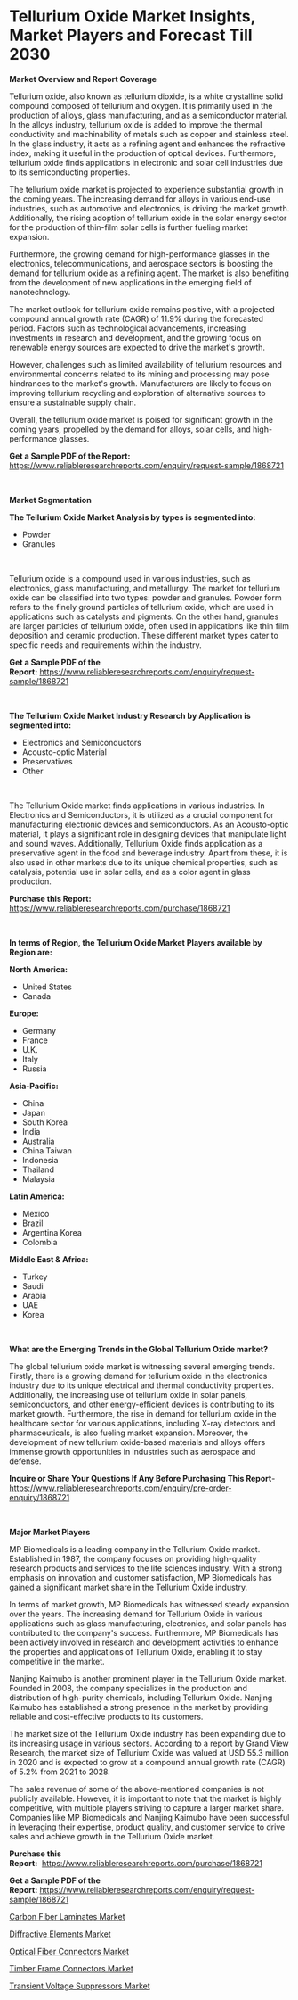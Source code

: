 <p><h1>Tellurium Oxide Market Insights, Market Players and Forecast Till 2030</h1></p><p><strong>Market Overview and Report Coverage</strong></p>
<p><p>Tellurium oxide, also known as tellurium dioxide, is a white crystalline solid compound composed of tellurium and oxygen. It is primarily used in the production of alloys, glass manufacturing, and as a semiconductor material. In the alloys industry, tellurium oxide is added to improve the thermal conductivity and machinability of metals such as copper and stainless steel. In the glass industry, it acts as a refining agent and enhances the refractive index, making it useful in the production of optical devices. Furthermore, tellurium oxide finds applications in electronic and solar cell industries due to its semiconducting properties.</p><p>The tellurium oxide market is projected to experience substantial growth in the coming years. The increasing demand for alloys in various end-use industries, such as automotive and electronics, is driving the market growth. Additionally, the rising adoption of tellurium oxide in the solar energy sector for the production of thin-film solar cells is further fueling market expansion.</p><p>Furthermore, the growing demand for high-performance glasses in the electronics, telecommunications, and aerospace sectors is boosting the demand for tellurium oxide as a refining agent. The market is also benefiting from the development of new applications in the emerging field of nanotechnology.</p><p>The market outlook for tellurium oxide remains positive, with a projected compound annual growth rate (CAGR) of 11.9% during the forecasted period. Factors such as technological advancements, increasing investments in research and development, and the growing focus on renewable energy sources are expected to drive the market's growth.</p><p>However, challenges such as limited availability of tellurium resources and environmental concerns related to its mining and processing may pose hindrances to the market's growth. Manufacturers are likely to focus on improving tellurium recycling and exploration of alternative sources to ensure a sustainable supply chain.</p><p>Overall, the tellurium oxide market is poised for significant growth in the coming years, propelled by the demand for alloys, solar cells, and high-performance glasses.</p></p>
<p><strong>Get a Sample PDF of the Report:</strong> <a href="https://www.reliableresearchreports.com/enquiry/request-sample/1868721">https://www.reliableresearchreports.com/enquiry/request-sample/1868721</a></p>
<p>&nbsp;</p>
<p><strong>Market Segmentation</strong></p>
<p><strong>The Tellurium Oxide Market Analysis by types is segmented into:</strong></p>
<p><ul><li>Powder</li><li>Granules</li></ul></p>
<p>&nbsp;</p>
<p><p>Tellurium oxide is a compound used in various industries, such as electronics, glass manufacturing, and metallurgy. The market for tellurium oxide can be classified into two types: powder and granules. Powder form refers to the finely ground particles of tellurium oxide, which are used in applications such as catalysts and pigments. On the other hand, granules are larger particles of tellurium oxide, often used in applications like thin film deposition and ceramic production. These different market types cater to specific needs and requirements within the industry.</p></p>
<p><strong>Get a Sample PDF of the Report:</strong>&nbsp;<a href="https://www.reliableresearchreports.com/enquiry/request-sample/1868721">https://www.reliableresearchreports.com/enquiry/request-sample/1868721</a></p>
<p>&nbsp;</p>
<p><strong>The Tellurium Oxide Market Industry Research by Application is segmented into:</strong></p>
<p><ul><li>Electronics and Semiconductors</li><li>Acousto-optic Material</li><li>Preservatives</li><li>Other</li></ul></p>
<p>&nbsp;</p>
<p><p>The Tellurium Oxide market finds applications in various industries. In Electronics and Semiconductors, it is utilized as a crucial component for manufacturing electronic devices and semiconductors. As an Acousto-optic material, it plays a significant role in designing devices that manipulate light and sound waves. Additionally, Tellurium Oxide finds application as a preservative agent in the food and beverage industry. Apart from these, it is also used in other markets due to its unique chemical properties, such as catalysis, potential use in solar cells, and as a color agent in glass production.</p></p>
<p><strong>Purchase this Report:</strong>&nbsp; <a href="https://www.reliableresearchreports.com/purchase/1868721">https://www.reliableresearchreports.com/purchase/1868721</a></p>
<p>&nbsp;</p>
<p><strong>In terms of Region, the Tellurium Oxide Market Players available by Region are:</strong></p>
<p>
    <p> <strong> North America: </strong>
        <ul>
            <li>United States</li>
            <li>Canada</li>
        </ul>
        </p> 
    <p> <strong> Europe: </strong>
        <ul>
            <li>Germany</li>
            <li>France</li>
            <li>U.K.</li>
            <li>Italy</li>
            <li>Russia</li>
        </ul>
        </p> 
    <p> <strong> Asia-Pacific: </strong>
        <ul>
            <li>China</li>
            <li>Japan</li>
            <li>South Korea</li>
            <li>India</li>
            <li>Australia</li>
            <li>China Taiwan</li>
            <li>Indonesia</li>
            <li>Thailand</li>
            <li>Malaysia</li>
        </ul>
        </p> 
    <p> <strong> Latin America: </strong>
        <ul>
            <li>Mexico</li>
            <li>Brazil</li>
            <li>Argentina Korea</li>
            <li>Colombia</li>
        </ul>
        </p> 
    <p> <strong> Middle East & Africa: </strong>
        <ul>
            <li>Turkey</li>
            <li>Saudi</li>
            <li>Arabia</li>
            <li>UAE</li>
            <li>Korea</li>
        </ul>
    </p>
    </p>
<p>&nbsp;</p>
<p><strong>What are the Emerging Trends in the Global Tellurium Oxide market?</strong></p>
<p><p>The global tellurium oxide market is witnessing several emerging trends. Firstly, there is a growing demand for tellurium oxide in the electronics industry due to its unique electrical and thermal conductivity properties. Additionally, the increasing use of tellurium oxide in solar panels, semiconductors, and other energy-efficient devices is contributing to its market growth. Furthermore, the rise in demand for tellurium oxide in the healthcare sector for various applications, including X-ray detectors and pharmaceuticals, is also fueling market expansion. Moreover, the development of new tellurium oxide-based materials and alloys offers immense growth opportunities in industries such as aerospace and defense.</p></p>
<p><strong>Inquire or Share Your Questions If Any Before Purchasing This Report</strong>- <a href="https://www.reliableresearchreports.com/enquiry/pre-order-enquiry/1868721">https://www.reliableresearchreports.com/enquiry/pre-order-enquiry/1868721</a></p>
<p>&nbsp;</p>
<p><strong>Major Market Players</strong></p>
<p><p>MP Biomedicals is a leading company in the Tellurium Oxide market. Established in 1987, the company focuses on providing high-quality research products and services to the life sciences industry. With a strong emphasis on innovation and customer satisfaction, MP Biomedicals has gained a significant market share in the Tellurium Oxide industry.</p><p>In terms of market growth, MP Biomedicals has witnessed steady expansion over the years. The increasing demand for Tellurium Oxide in various applications such as glass manufacturing, electronics, and solar panels has contributed to the company's success. Furthermore, MP Biomedicals has been actively involved in research and development activities to enhance the properties and applications of Tellurium Oxide, enabling it to stay competitive in the market.</p><p>Nanjing Kaimubo is another prominent player in the Tellurium Oxide market. Founded in 2008, the company specializes in the production and distribution of high-purity chemicals, including Tellurium Oxide. Nanjing Kaimubo has established a strong presence in the market by providing reliable and cost-effective products to its customers.</p><p>The market size of the Tellurium Oxide industry has been expanding due to its increasing usage in various sectors. According to a report by Grand View Research, the market size of Tellurium Oxide was valued at USD 55.3 million in 2020 and is expected to grow at a compound annual growth rate (CAGR) of 5.2% from 2021 to 2028.</p><p>The sales revenue of some of the above-mentioned companies is not publicly available. However, it is important to note that the market is highly competitive, with multiple players striving to capture a larger market share. Companies like MP Biomedicals and Nanjing Kaimubo have been successful in leveraging their expertise, product quality, and customer service to drive sales and achieve growth in the Tellurium Oxide market.</p></p>
<p><strong>Purchase this Report:</strong>&nbsp;&nbsp;<a href="https://www.reliableresearchreports.com/purchase/1868721">https://www.reliableresearchreports.com/purchase/1868721</a></p>
<p></p>
<p><strong>Get a Sample PDF of the Report:</strong>&nbsp;<a href="https://www.reliableresearchreports.com/enquiry/request-sample/1868721">https://www.reliableresearchreports.com/enquiry/request-sample/1868721</a></p>
<p><p><a href="https://github.com/tamvrosiya/Market-Research-Report-List-1/blob/main/carbon-fiber-laminates-market.md">Carbon Fiber Laminates Market</a></p><p><a href="https://medium.com/@ginawindler1965/diffractive-elements-market-comprehensive-assessment-by-type-application-and-geography-697bb359bab8">Diffractive Elements Market</a></p><p><a href="https://medium.com/@ameliahaleyi77567/optical-fiber-connectors-market-research-report-its-history-and-forecast-2023-to-2030-45bc9062770e">Optical Fiber Connectors Market</a></p><p><a href="https://github.com/dringals/Market-Research-Report-List-1/blob/main/timber-frame-connectors-market.md">Timber Frame Connectors Market</a></p><p><a href="https://medium.com/@emmyrolfson8689/transient-voltage-suppressors-market-trends-and-market-analysis-forecasted-for-period-2023-2030-353450dae844">Transient Voltage Suppressors Market</a></p></p>